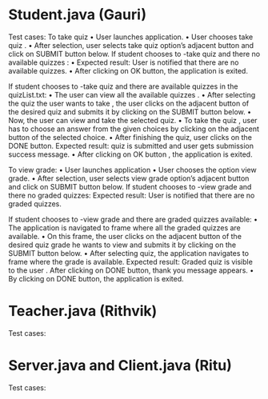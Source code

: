 # Student.java (Gauri)
Test cases:
To take quiz
•	User launches application.
•	User chooses take quiz .
•	After selection, user selects take quiz option’s adjacent button and click on SUBMIT button below.
If student chooses to -take quiz and there no available quizzes : 
•	Expected result: User is notified that there are no available quizzes.
•	After clicking on OK button, the application is exited.

If student chooses to -take quiz and there are available quizzes in the quizList.txt:
•	The user can view all the available quizzes .
•	After selecting the quiz the user wants to take , the user clicks on the adjacent button of the desired quiz and submits it by clicking on the SUBMIT button below.
•	Now, the user can view and take the selected quiz.
•	To take the quiz , user has to choose an answer from the given choices by clicking on the adjacent button of the selected choice.
•	After finishing the quiz, user clicks on the DONE button.
Expected result: quiz is submitted and user gets submission success message.
•	After clicking on OK button , the application is exited.

To view grade:
•	User launches application
•	User chooses the option view grade.
•	After selection, user selects view grade option’s adjacent button and click on SUBMIT button below.
If student chooses to -view grade and there no graded quizzes:
Expected result: User is notified that there are no graded quizzes.

If student chooses to -view grade and there are graded quizzes available:
•	The application is navigated to frame where all the graded quizzes are available.
•	On this frame, the user clicks on the adjacent button of the desired quiz grade he wants to view and submits it by clicking on the SUBMIT button below.
•	After selecting quiz, the application navigates to frame where the grade is available.
Expected result: Graded quiz is visible to the user .
After clicking on DONE button, thank you message appears.
•	By clicking on DONE button, the application is exited.

# Teacher.java (Rithvik)
Test cases:

# Server.java and Client.java (Ritu)
Test cases:
